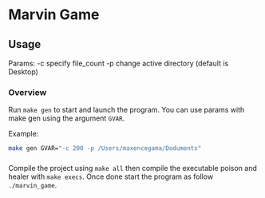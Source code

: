 # Marvin Game

## Usage

Params:
-c	specify file_count
-p	change active directory (default is Desktop)

### Overview
Run `make gen` to start and launch the program. You can use params with make gen using the argument `GVAR`.

Example: 
```sh
make gen GVAR="-c 200 -p /Users/maxencegama/Doduments"
```

### 

Compile the project using `make all` then compile the executable poison and healer with `make execs`. Once done start the program as follow `./marvin_game`.
